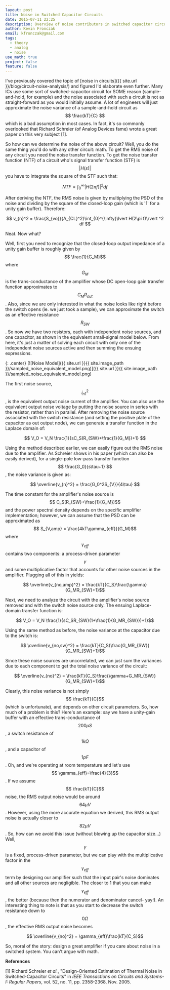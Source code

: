 ```yaml
---
layout: post
title: Noise in Switched Capacitor Circuits
date: 2015-07-11 22:25
description: Overview of noise contributors in switched capacitor circuits
author: Kevin Fronczak
email: kfronczak@gmail.com
tags:
  - theory
  - analog
  - noise
use_math: true
project: false
feature: false
---
```


I've previously covered the topic of [noise in circuits]({{ site.url }}/blog/circuit-noise-analysis/) and figured I'd elaborate even further. Many ICs use some sort of switched-capacitor circuit for SOME reason (sample-and-hold, for example) and the noise associated with such a circuit is not as straight-forward as you would initially assume. A lot of engineers will just approximate the noise variance of a sample-and-hold circuit as $$ \frac{kT}{C} $$ which is a bad assumption in most cases. In fact, it's so commonly overlooked that Richard Schreier (of Analog Devices fame) wrote a great paper on this very subject [1].

So how can we determine the noise of the above circuit? Well, you do the same thing you'd do with any other circuit: math. To get the RMS noise of any circuit you need the noise transfer function. To get the noise transfer function (NTF) of a circuit who's signal transfer function (STF) is $$\lvert H(s)\rvert $$ you have to integrate the square of the STF such that:

$$ NTF = \int_{0}^{\infty}|H(2\pi f)|^2 df $$

After deriving the NTF, the RMS noise is given by multiplying the PSD of the noise and dividing by the square of the closed-loop gain (which is '1' for a unity gain buffer). Therefore:

$$ v_{n}^2 = \frac{S_{vo}}{A_{CL}^2}\int_{0}^{\infty}\lvert H(2\pi f)\rvert ^2 df $$

Neat. Now what?

Well, first you need to recognize that the closed-loop output impedance of a unity gain buffer is roughly given by $$ \frac{1}{G_M}$$ where $$ G_M$$ is the trans-conductance of the amplifier whose DC open-loop gain transfer function approximates to $$ G_MR_{out}$$. Also, since we are only interested in what the noise looks like right before the switch opens (ie. we just took a sample), we can approximate the switch as an effective resistance $$ R_{SW}$$. So now we have two resistors, each with independent noise sources, and one capacitor, as shown in the equivalent small-signal model below. From here, it's just a matter of solving each circuit with only one of the independent noise sources active and then summing the ensuing expressions.

{: .center}
[![Noise Model]({{ site.url }}{{ site.image_path }}/sampled_noise_equivalent_model.png)]({{ site.url }}{{ site.image_path }}/sampled_noise_equivalent_model.png)

The first noise source, $$ i_{n1}^2$$, is the equivalent output noise current of the amplifier. You can also use the equivalent output noise voltage by putting the noise source in series with the resistor, rather than in parallel. After removing the noise source associated with the switch resistance (and setting the positive plate of the capacitor as out output node), we can generate a transfer function in the Laplace domain of:

$$ V_O = V_N \frac{1}{sC_S(R_{SW}+\frac{1}{G_M})+1} $$

Using the method described earlier, we can easily figure out the RMS noise due to the amplifier. As Schreier shows in his paper (which can also be easily derived), for a single-pole low-pass transfer function $$ \frac{G_0}{s\tau+1} $$, the noise variance is given as:

$$ \overline{v_{n}^2} = \frac{G_0^2S_{V}}{4\tau} $$

The time constant for the amplifier's noise source is $$ C_S(R_{SW}+\frac{1}{G_M})$$ and the power spectral density depends on the specific amplifier implementation; however, we can assume that the PSD can be approximated as $$ S_{V,amp} = \frac{4kT\gamma_{eff}}{G_M}$$ where $$ \gamma_{eff} $$ contains two components: a process-driven parameter $$ \gamma$$ and some multiplicative factor that accounts for other noise sources in the amplifier. Plugging all of this in yields:

$$ \overline{v_{no,amp}^2} = \frac{kT}{C_S}\frac{\gamma}{G_MR_{SW}+1}$$

Next, we need to analyze the circuit with the amplifier's noise source removed and with the switch noise source only. The ensuing Laplace-domain transfer function is:

$$ V_O = V_N \frac{1}{sC_SR_{SW}(1+\frac{1}{G_MR_{SW}})+1}$$

Using the same method as before, the noise variance at the capacitor due to the switch is:

$$ \overline{v_{no,sw}^2} = \frac{kT}{C_S}\frac{G_MR_{SW}}{G_MR_{SW}+1}$$

Since these noise sources are uncorrelated, we can just sum the variances due to each component to get the total noise variance of the circuit:

$$ \overline{v_{no}^2} = \frac{kT}{C_S}\frac{\gamma+G_MR_{SW}}{G_MR_{SW}+1}$$

Clearly, this noise variance is not simply $$ \frac{kT}{C}$$ (which is unfortunate), and depends on other circuit parameters. So, how much of a problem is this? Here's an example: say we have a unity-gain buffer with an effective trans-conductance of $$ 200\mu S$$, a switch resistance of $$ 1k \Omega$$, and a capacitor of $$ 1 pF$$. Oh, and we're operating at room temperature and let's use $$ \gamma_{eff}=\frac{4}{3}$$. If we assume $$ \frac{kT}{C}$$ noise, the RMS output noise would be around $$ 64 \mu V$$. However, using the more accurate equation we derived, this RMS output noise is actually closer to $$ 82 \mu V$$. So, how can we avoid this issue (without blowing up the capacitor size...) Well, $$ \gamma$$ is a fixed, process-driven parameter, but we can play with the multiplicative factor in the $$ \gamma_{eff}$$ term by designing our amplifier such that the input pair's noise dominates and all other sources are negligible. The closer to 1 that you can make $$ \gamma_{eff}$$, the better (because then the numerator and denominator cancel- yay!). An interesting thing to note is that as you start to decrease the switch resistance down to $$ 0 \Omega$$, the effective RMS output noise becomes

$$ \overline{v_{no}^2} = \gamma_{eff}\frac{kT}{C_S}$$

So, moral of the story: design a great amplifier if you care about noise in a switched system. You can't argue with math.

**References**

[1] Richard Schreier _et al._, "Design-Oriented Estimation of Thermal Noise in Switched-Capacitor Circuits" in _IEEE Transactions on Circuits and Systems-I: Regular Papers_, vol. 52, no. 11, pp. 2358-2368, Nov. 2005.
